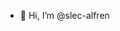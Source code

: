 - 👋 Hi, I’m @slec-alfren

<!---
slec-alfren/slec-alfren is a ✨ special ✨ repository because its `README.md` (this file) appears on your GitHub profile.
You can click the Preview link to take a look at your changes.
--->
